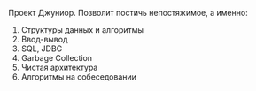 Проект Джуниор. Позволит постичь непостяжимое, а именно:

1. Структуры данных и алгоритмы
3. Ввод-вывод
4. SQL, JDBC
5. Garbage Collection
6. Чистая архитектура
7. Алгоритмы на собеседовании
